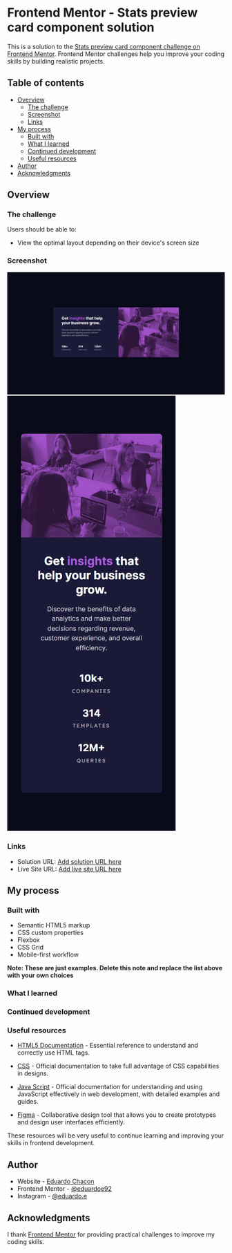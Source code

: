 # Frontend Mentor - Stats preview card component solution

This is a solution to the [Stats preview card component challenge on Frontend Mentor](https://www.frontendmentor.io/challenges/stats-preview-card-component-8JqbgoU62). Frontend Mentor challenges help you improve your coding skills by building realistic projects. 

## Table of contents

- [Overview](#overview)
  - [The challenge](#the-challenge)
  - [Screenshot](#screenshot)
  - [Links](#links)
- [My process](#my-process)
  - [Built with](#built-with)
  - [What I learned](#what-i-learned)
  - [Continued development](#continued-development)
  - [Useful resources](#useful-resources)
- [Author](#author)
- [Acknowledgments](#acknowledgments)

## Overview

### The challenge

Users should be able to:

- View the optimal layout depending on their device's screen size

### Screenshot

![](./images/Desktop.jpeg)
![](./images/Mobile.jpeg)

### Links

- Solution URL: [Add solution URL here]()
- Live Site URL: [Add live site URL here]()

## My process

### Built with

- Semantic HTML5 markup
- CSS custom properties
- Flexbox
- CSS Grid
- Mobile-first workflow

**Note: These are just examples. Delete this note and replace the list above with your own choices**

### What I learned



### Continued development



### Useful resources

- [HTML5 Documentation](https://developer.mozilla.org/es/docs/Web/HTML) - Essential reference to understand and correctly use HTML tags.

- [CSS](https://developer.mozilla.org/es/docs/Web/CSS) - Official documentation to take full advantage of CSS capabilities in designs.

- [Java Script](https://developer.mozilla.org/es/docs/Web/javascript) - Official documentation for understanding and using JavaScript effectively in web development, with detailed examples and guides.

- [Figma](https://www.figma.com/) - Collaborative design tool that allows you to create prototypes and design user interfaces efficiently.

These resources will be very useful to continue learning and improving your skills in frontend development.

## Author

- Website - [Eduardo Chacon](https://eduardoeliaschacon-portfolio.vercel.app/)
- Frontend Mentor - [@eduardoe92](https://www.frontendmentor.io/profile/eduardoe92)
- Instagram - [@eduardo.e](https://www.instagram.com/eduardo.e)

## Acknowledgments

I thank [Frontend Mentor](https://www.frontendmentor.io) for providing practical challenges to improve my coding skills.

